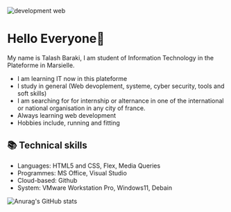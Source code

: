 ![development web](https://github.com/user-attachments/assets/3cb4e20b-6489-44cc-8934-cdd8e903f48e)
# Hello Everyone👋
My name is Talash Baraki, I am student of Information Technology in the Plateforme in Marsielle.
 - I am learning IT now in this plateforme
 - I study in general (Web devoplement, systeme, cyber security, tools and soft skills)
 - I am searching for for internship or alternance in one of the international or national organisation in any city of france.
 - Always learning web development
 - Hobbies include, running and fitting

## 📚 Technical skills
- Languages: HTML5 and CSS, Flex, Media Queries
- Programmes: MS Office, Visual Studio
- Cloud-based: Github
- System: VMware Workstation Pro, Windows11, Debain

![Anurag's GitHub stats](https://github-readme-stats.vercel.app/api?username=talash-baraki&show_icons=true&theme=radical)
<!--
**talash-baraki/talash-baraki** is a ✨ _special_ ✨ repository because its `README.md` (this file) appears on your GitHub profile.

Here are some ideas to get you started:

- 🔭 I’m currently working on ...
- 🌱 I’m currently learning ...
- 👯 I’m looking to collaborate on ...
- 🤔 I’m looking for help with ...
- 💬 Ask me about ...
- 📫 How to reach me: ...
- 😄 Pronouns: ...
- ⚡ Fun fact: ...
-->
